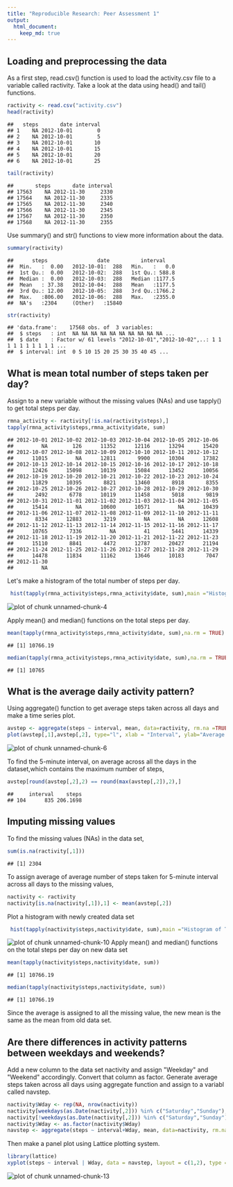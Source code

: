 ```yaml
---
title: "Reproducible Research: Peer Assessment 1"
output: 
  html_document:
    keep_md: true
---
```



## Loading and preprocessing the data
As a first step, read.csv() function is used to load the activity.csv file to a variable called ractivity. Take a look at the data using head() and tail() functions.

```r
ractivity <- read.csv("activity.csv")
head(ractivity)
```

```
##   steps       date interval
## 1    NA 2012-10-01        0
## 2    NA 2012-10-01        5
## 3    NA 2012-10-01       10
## 4    NA 2012-10-01       15
## 5    NA 2012-10-01       20
## 6    NA 2012-10-01       25
```

```r
tail(ractivity)
```

```
##       steps       date interval
## 17563    NA 2012-11-30     2330
## 17564    NA 2012-11-30     2335
## 17565    NA 2012-11-30     2340
## 17566    NA 2012-11-30     2345
## 17567    NA 2012-11-30     2350
## 17568    NA 2012-11-30     2355
```
Use summary() and str() functions to view more information about the data.

```r
summary(ractivity)
```

```
##      steps                date          interval     
##  Min.   :  0.00   2012-10-01:  288   Min.   :   0.0  
##  1st Qu.:  0.00   2012-10-02:  288   1st Qu.: 588.8  
##  Median :  0.00   2012-10-03:  288   Median :1177.5  
##  Mean   : 37.38   2012-10-04:  288   Mean   :1177.5  
##  3rd Qu.: 12.00   2012-10-05:  288   3rd Qu.:1766.2  
##  Max.   :806.00   2012-10-06:  288   Max.   :2355.0  
##  NA's   :2304     (Other)   :15840
```

```r
str(ractivity)
```

```
## 'data.frame':	17568 obs. of  3 variables:
##  $ steps   : int  NA NA NA NA NA NA NA NA NA NA ...
##  $ date    : Factor w/ 61 levels "2012-10-01","2012-10-02",..: 1 1 1 1 1 1 1 1 1 1 ...
##  $ interval: int  0 5 10 15 20 25 30 35 40 45 ...
```


## What is mean total number of steps taken per day?
Assign to a new variable without the missing values (NAs) and use tapply() to get total steps per day. 

```r
rmna_activity <- ractivity[!is.na(ractivity$steps),]
tapply(rmna_activity$steps,rmna_activity$date, sum)
```

```
## 2012-10-01 2012-10-02 2012-10-03 2012-10-04 2012-10-05 2012-10-06 
##         NA        126      11352      12116      13294      15420 
## 2012-10-07 2012-10-08 2012-10-09 2012-10-10 2012-10-11 2012-10-12 
##      11015         NA      12811       9900      10304      17382 
## 2012-10-13 2012-10-14 2012-10-15 2012-10-16 2012-10-17 2012-10-18 
##      12426      15098      10139      15084      13452      10056 
## 2012-10-19 2012-10-20 2012-10-21 2012-10-22 2012-10-23 2012-10-24 
##      11829      10395       8821      13460       8918       8355 
## 2012-10-25 2012-10-26 2012-10-27 2012-10-28 2012-10-29 2012-10-30 
##       2492       6778      10119      11458       5018       9819 
## 2012-10-31 2012-11-01 2012-11-02 2012-11-03 2012-11-04 2012-11-05 
##      15414         NA      10600      10571         NA      10439 
## 2012-11-06 2012-11-07 2012-11-08 2012-11-09 2012-11-10 2012-11-11 
##       8334      12883       3219         NA         NA      12608 
## 2012-11-12 2012-11-13 2012-11-14 2012-11-15 2012-11-16 2012-11-17 
##      10765       7336         NA         41       5441      14339 
## 2012-11-18 2012-11-19 2012-11-20 2012-11-21 2012-11-22 2012-11-23 
##      15110       8841       4472      12787      20427      21194 
## 2012-11-24 2012-11-25 2012-11-26 2012-11-27 2012-11-28 2012-11-29 
##      14478      11834      11162      13646      10183       7047 
## 2012-11-30 
##         NA
```
Let's make a histogram of the total number of steps per day.

```r
 hist(tapply(rmna_activity$steps,rmna_activity$date, sum),main ="Histogram of Total number of steps taken", xlab="Number of Steps",col=c(3:7))
```

![plot of chunk unnamed-chunk-4](figure/unnamed-chunk-4-1.png) 

Apply mean() and median() functions on the total steps per day.

```r
mean(tapply(rmna_activity$steps,rmna_activity$date, sum),na.rm = TRUE)
```

```
## [1] 10766.19
```

```r
median(tapply(rmna_activity$steps,rmna_activity$date, sum),na.rm = TRUE)
```

```
## [1] 10765
```


## What is the average daily activity pattern?
Using aggregate() function to get average steps taken across all days and make a time series plot.

```r
avstep <- aggregate(steps ~ interval, mean, data=ractivity, rm.na =TRUE)
plot(avstep[,1],avstep[,2], type="l", xlab = "Interval", ylab="Average Steps", main ="Average Steps Taken Across All Days", col=3)
```

![plot of chunk unnamed-chunk-6](figure/unnamed-chunk-6-1.png) 

To find the 5-minute interval, on average across all the days in the dataset,which contains the maximum number of steps,

```r
avstep[round(avstep[,2],2) == round(max(avstep[,2]),2),]
```

```
##     interval    steps
## 104      835 206.1698
```
## Imputing missing values

To find the missing values (NAs) in the data set,

```r
sum(is.na(ractivity[,1]))
```

```
## [1] 2304
```
To assign average of average number of steps taken for 5-minute interval across all days to the missing values,

```r
nactivity <- ractivity
nactivity[is.na(nactivity[,1]),1] <- mean(avstep[,2])
```

Plot a histogram with newly created data set

```r
 hist(tapply(nactivity$steps,nactivity$date, sum),main ="Histogram of Total number of steps taken", xlab="Number of Steps",col=c(3:7))
```

![plot of chunk unnamed-chunk-10](figure/unnamed-chunk-10-1.png) 
Apply mean() and median() functions on the total steps per day on new data set

```r
mean(tapply(nactivity$steps,nactivity$date, sum))
```

```
## [1] 10766.19
```

```r
median(tapply(nactivity$steps,nactivity$date, sum))
```

```
## [1] 10766.19
```
Since the average is assigned to all the missing value, the new mean is the same as the mean from old data set.


## Are there differences in activity patterns between weekdays and weekends?

Add a new column to the data set nactivity and assign "Weekday" and "Weekend" accordingly. Convert that column as factor. Generate average steps taken across all days using aggregate function and assign to a variabl called navstep.  


```r
nactivity$Wday <- rep(NA, nrow(nactivity))
nactivity[weekdays(as.Date(nactivity[,2])) %in% c("Saturday","Sunday"),4] <- "Weekend"
nactivity[!weekdays(as.Date(nactivity[,2])) %in% c("Saturday","Sunday"),4] <- "Weekday"
nactivity$Wday <- as.factor(nactivity$Wday)
navstep <- aggregate(steps ~ interval+Wday, mean, data=nactivity, rm.na =TRUE)
```

Then make a panel plot using Lattice plotting system.

```r
library(lattice)
xyplot(steps ~ interval | Wday, data = navstep, layout = c(1,2), type = "l", xlab = "Interval", ylab = "Number of Steps" )
```

![plot of chunk unnamed-chunk-13](figure/unnamed-chunk-13-1.png) 


